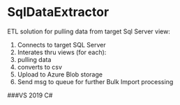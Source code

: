 # SqlDataExtractor

ETL solution for pulling data from target Sql Server view:

1. Connects to target SQL Server
2. Interates thru views (for each):
3. pulling data
4. converts to csv
5. Upload to Azure Blob storage
6. Send msg to queue for further Bulk Import processing
   
###VS 2019 C#

